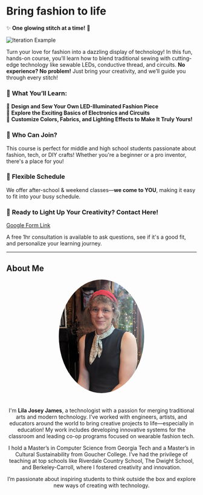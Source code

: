 # Bring fashion to life
✨ **One glowing stitch at a time!** 🧵

<!-- Iteration GIF -->
<img src="assets/videos/iterate.gif" alt="Iteration Example" width="600" loop loading="lazy">


Turn your love for fashion into a dazzling display of technology! In this fun, hands-on course, you’ll learn how to blend traditional sewing with cutting-edge technology like sewable LEDs, conductive thread, and circuits. **No experience? No problem!** Just bring your creativity, and we’ll guide you through every stitch!

### 🎨 **What You’ll Learn:**
🔹 **Design and Sew Your Own LED-Illuminated Fashion Piece**  
🔹 **Explore the Exciting Basics of Electronics and Circuits**  
🔹 **Customize Colors, Fabrics, and Lighting Effects to Make It Truly Yours!**

### 👕 **Who Can Join?**
This course is perfect for middle and high school students passionate about fashion, tech, or DIY crafts! Whether you're a beginner or a pro inventor, there's a place for you!

### 📍 **Flexible Schedule**
We offer after-school & weekend classes—**we come to YOU**, making it easy to fit into your busy schedule.

### 📩 **Ready to Light Up Your Creativity? Contact Here!**
[Google Form Link](https://docs.google.com/forms/d/e/1FAIpQLSeK5I_JvXJP34doNozmxJfu7BrzBfNdsUMfnCJhbiVqbJoR8A/viewform?usp=sharing)

A free 1hr consultation is available to ask questions, see if it's a good fit, and personalize your learning journey.




---

## About Me

<div style="display: flex; flex-direction: column; align-items: center; text-align: center; margin-bottom: 20px;">
    <div>
        <img src="https://raw.githubusercontent.com/LilaShiba/resume2024/refs/heads/main/self.jpg" 
             alt="Profile Picture" height="300" 
             style="border-radius: 50%; margin-bottom: 20px;">
    </div>
<div>

I'm **Lila Josey James**, a technologist with a passion for merging traditional arts and modern technology. I’ve worked with engineers, artists, and educators around the world to bring creative projects to life—especially in education! My work includes developing innovative systems for the classroom and leading co-op programs focused on wearable fashion tech.

I hold a Master’s in Computer Science from Georgia Tech and a Master’s in Cultural Sustainability from Goucher College. I’ve had the privilege of teaching at top schools like Riverdale Country School, The Dwight School, and Berkeley-Carroll, where I fostered creativity and innovation.

I’m passionate about inspiring students to think outside the box and explore new ways of creating with technology.
